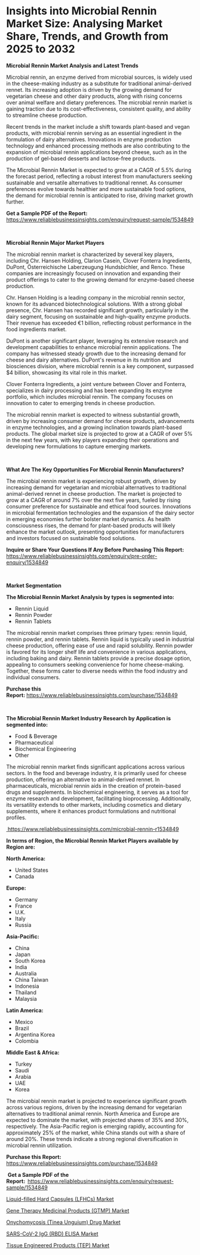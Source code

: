 <p><h1>Insights into Microbial Rennin Market Size: Analysing Market Share, Trends, and Growth from 2025 to 2032</h1></p><p><strong>Microbial Rennin Market Analysis and Latest Trends</strong></p>
<p><p>Microbial rennin, an enzyme derived from microbial sources, is widely used in the cheese-making industry as a substitute for traditional animal-derived rennet. Its increasing adoption is driven by the growing demand for vegetarian cheese and other dairy products, along with rising concerns over animal welfare and dietary preferences. The microbial rennin market is gaining traction due to its cost-effectiveness, consistent quality, and ability to streamline cheese production.</p><p>Recent trends in the market include a shift towards plant-based and vegan products, with microbial rennin serving as an essential ingredient in the formulation of dairy alternatives. Innovations in enzyme production technology and enhanced processing methods are also contributing to the expansion of microbial rennin applications beyond cheese, such as in the production of gel-based desserts and lactose-free products.</p><p>The Microbial Rennin Market is expected to grow at a CAGR of 5.5% during the forecast period, reflecting a robust interest from manufacturers seeking sustainable and versatile alternatives to traditional rennet. As consumer preferences evolve towards healthier and more sustainable food options, the demand for microbial rennin is anticipated to rise, driving market growth further.</p></p>
<p><strong>Get a Sample PDF of the Report:&nbsp;</strong> <a href="https://www.reliablebusinessinsights.com/enquiry/request-sample/1534849?utm_campaign=97&utm_medium=2&utm_source=Github&utm_content=ia&utm_term=09032025&utm_id=microbial-rennin">https://www.reliablebusinessinsights.com/enquiry/request-sample/1534849</a></p>
<p>&nbsp;</p>
<p><strong>Microbial Rennin Major Market Players</strong></p>
<p><p>The microbial rennin market is characterized by several key players, including Chr. Hansen Holding, Clarion Casein, Clover Fonterra Ingredients, DuPont, Österreichische Laberzeugung Hundsbichler, and Renco. These companies are increasingly focused on innovation and expanding their product offerings to cater to the growing demand for enzyme-based cheese production.</p><p>Chr. Hansen Holding is a leading company in the microbial rennin sector, known for its advanced biotechnological solutions. With a strong global presence, Chr. Hansen has recorded significant growth, particularly in the dairy segment, focusing on sustainable and high-quality enzyme products. Their revenue has exceeded €1 billion, reflecting robust performance in the food ingredients market.</p><p>DuPont is another significant player, leveraging its extensive research and development capabilities to enhance microbial rennin applications. The company has witnessed steady growth due to the increasing demand for cheese and dairy alternatives. DuPont's revenue in its nutrition and biosciences division, where microbial rennin is a key component, surpassed $4 billion, showcasing its vital role in this market.</p><p>Clover Fonterra Ingredients, a joint venture between Clover and Fonterra, specializes in dairy processing and has been expanding its enzyme portfolio, which includes microbial rennin. The company focuses on innovation to cater to emerging trends in cheese production.</p><p>The microbial rennin market is expected to witness substantial growth, driven by increasing consumer demand for cheese products, advancements in enzyme technologies, and a growing inclination towards plant-based products. The global market size is projected to grow at a CAGR of over 5% in the next few years, with key players expanding their operations and developing new formulations to capture emerging markets.</p></p>
<p>&nbsp;</p>
<p><strong>What Are The Key Opportunities For Microbial Rennin Manufacturers?</strong></p>
<p><p>The microbial rennin market is experiencing robust growth, driven by increasing demand for vegetarian and microbial alternatives to traditional animal-derived rennet in cheese production. The market is projected to grow at a CAGR of around 7% over the next five years, fueled by rising consumer preference for sustainable and ethical food sources. Innovations in microbial fermentation technologies and the expansion of the dairy sector in emerging economies further bolster market dynamics. As health consciousness rises, the demand for plant-based products will likely enhance the market outlook, presenting opportunities for manufacturers and investors focused on sustainable food solutions.</p></p>
<p><strong>Inquire or Share Your Questions If Any Before Purchasing This Report:</strong> <a href="https://www.reliablebusinessinsights.com/enquiry/pre-order-enquiry/1534849?utm_campaign=97&utm_medium=2&utm_source=Github&utm_content=ia&utm_term=09032025&utm_id=microbial-rennin">https://www.reliablebusinessinsights.com/enquiry/pre-order-enquiry/1534849</a></p>
<p>&nbsp;</p>
<p><strong>Market Segmentation</strong></p>
<p><strong>The Microbial Rennin Market Analysis by types is segmented into:</strong></p>
<p><ul><li>Rennin Liquid</li><li>Rennin Powder</li><li>Rennin Tablets</li></ul></p>
<p><p>The microbial rennin market comprises three primary types: rennin liquid, rennin powder, and rennin tablets. Rennin liquid is typically used in industrial cheese production, offering ease of use and rapid solubility. Rennin powder is favored for its longer shelf life and convenience in various applications, including baking and dairy. Rennin tablets provide a precise dosage option, appealing to consumers seeking convenience for home cheese-making. Together, these forms cater to diverse needs within the food industry and individual consumers.</p></p>
<p><strong>Purchase this Report:&nbsp;</strong><a href="https://www.reliablebusinessinsights.com/purchase/1534849?utm_campaign=97&utm_medium=2&utm_source=Github&utm_content=ia&utm_term=09032025&utm_id=microbial-rennin">https://www.reliablebusinessinsights.com/purchase/1534849</a></p>
<p>&nbsp;</p>
<p><strong>The Microbial Rennin Market Industry Research by Application is segmented into:</strong></p>
<p><ul><li>Food & Beverage</li><li>Pharmaceutical</li><li>Biochemical Engineering</li><li>Other</li></ul></p>
<p><p>The microbial rennin market finds significant applications across various sectors. In the food and beverage industry, it is primarily used for cheese production, offering an alternative to animal-derived rennet. In pharmaceuticals, microbial rennin aids in the creation of protein-based drugs and supplements. In biochemical engineering, it serves as a tool for enzyme research and development, facilitating bioprocessing. Additionally, its versatility extends to other markets, including cosmetics and dietary supplements, where it enhances product formulations and nutritional profiles.</p></p>
<p><a href="https://www.reliablebusinessinsights.com/microbial-rennin-r1534849?utm_campaign=97&utm_medium=2&utm_source=Github&utm_content=ia&utm_term=09032025&utm_id=microbial-rennin">&nbsp;https://www.reliablebusinessinsights.com/microbial-rennin-r1534849</a></p>
<p><strong>In terms of Region, the Microbial Rennin Market Players available by Region are:</strong></p>
<p>
    <p> <strong> North America: </strong>
        <ul>
            <li>United States</li>
            <li>Canada</li>
        </ul>
        </p> 
    <p> <strong> Europe: </strong>
        <ul>
            <li>Germany</li>
            <li>France</li>
            <li>U.K.</li>
            <li>Italy</li>
            <li>Russia</li>
        </ul>
        </p> 
    <p> <strong> Asia-Pacific: </strong>
        <ul>
            <li>China</li>
            <li>Japan</li>
            <li>South Korea</li>
            <li>India</li>
            <li>Australia</li>
            <li>China Taiwan</li>
            <li>Indonesia</li>
            <li>Thailand</li>
            <li>Malaysia</li>
        </ul>
        </p> 
    <p> <strong> Latin America: </strong>
        <ul>
            <li>Mexico</li>
            <li>Brazil</li>
            <li>Argentina Korea</li>
            <li>Colombia</li>
        </ul>
        </p> 
    <p> <strong> Middle East & Africa: </strong>
        <ul>
            <li>Turkey</li>
            <li>Saudi</li>
            <li>Arabia</li>
            <li>UAE</li>
            <li>Korea</li>
        </ul>
    </p>
    </p>
<p><p>The microbial rennin market is projected to experience significant growth across various regions, driven by the increasing demand for vegetarian alternatives to traditional animal rennin. North America and Europe are expected to dominate the market, with projected shares of 35% and 30%, respectively. The Asia-Pacific region is emerging rapidly, accounting for approximately 25% of the market, while China stands out with a share of around 20%. These trends indicate a strong regional diversification in microbial rennin utilization.</p></p>
<p><strong>Purchase this Report: </strong><a href="https://www.reliablebusinessinsights.com/purchase/1534849?utm_campaign=97&utm_medium=2&utm_source=Github&utm_content=ia&utm_term=09032025&utm_id=microbial-rennin">https://www.reliablebusinessinsights.com/purchase/1534849</a></p>
<p>&nbsp;<strong>Get a Sample PDF of the Report:&nbsp;&nbsp;</strong><a href="https://www.reliablebusinessinsights.com/enquiry/request-sample/1534849?utm_campaign=97&utm_medium=2&utm_source=Github&utm_content=ia&utm_term=09032025&utm_id=microbial-rennin">https://www.reliablebusinessinsights.com/enquiry/request-sample/1534849</a></p>
<p><strong></strong></p>
<p><p><a href="https://github.com/botocniveda/Market-Research-Report-List-1/blob/main/liquid-filled-hard-capsules-lfhcs-market.md?utm_campaign=97&utm_medium=2&utm_source=Github&utm_content=ia&utm_term=09032025&utm_id=microbial-rennin">Liquid-filled Hard Capsules (LFHCs) Market</a></p><p><a href="https://github.com/cordaysamaya/Market-Research-Report-List-1/blob/main/gene-therapy-medicinal-products-gtmp-market.md?utm_campaign=97&utm_medium=2&utm_source=Github&utm_content=ia&utm_term=09032025&utm_id=microbial-rennin">Gene Therapy Medicinal Products (GTMP) Market</a></p><p><a href="https://github.com/kuciakkukalo/Market-Research-Report-List-1/blob/main/onychomycosis-tinea-unguium-drug-market.md?utm_campaign=97&utm_medium=2&utm_source=Github&utm_content=ia&utm_term=09032025&utm_id=microbial-rennin">Onychomycosis (Tinea Unguium) Drug Market</a></p><p><a href="https://github.com/muoioconzej8/Market-Research-Report-List-1/blob/main/sars-cov-2-igg-rbd-elisa-market.md?utm_campaign=97&utm_medium=2&utm_source=Github&utm_content=ia&utm_term=09032025&utm_id=microbial-rennin">SARS-CoV-2 IgG (RBD) ELISA Market</a></p><p><a href="https://github.com/obajimlaweh59/Market-Research-Report-List-1/blob/main/tissue-engineered-products-tep-market.md?utm_campaign=97&utm_medium=2&utm_source=Github&utm_content=ia&utm_term=09032025&utm_id=microbial-rennin">Tissue Engineered Products (TEP) Market</a></p></p>